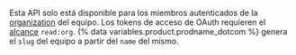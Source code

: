 Esta API solo está disponible para los miembros autenticados de la [organization](/rest/reference/orgs) del equipo. Los tokens de acceso de OAuth requieren el [alcance](/apps/building-oauth-apps/understanding-scopes-for-oauth-apps/) `read:org`. {% data variables.product.prodname_dotcom %} genera el `slug` del equipo a partir del `name` del mismo.
